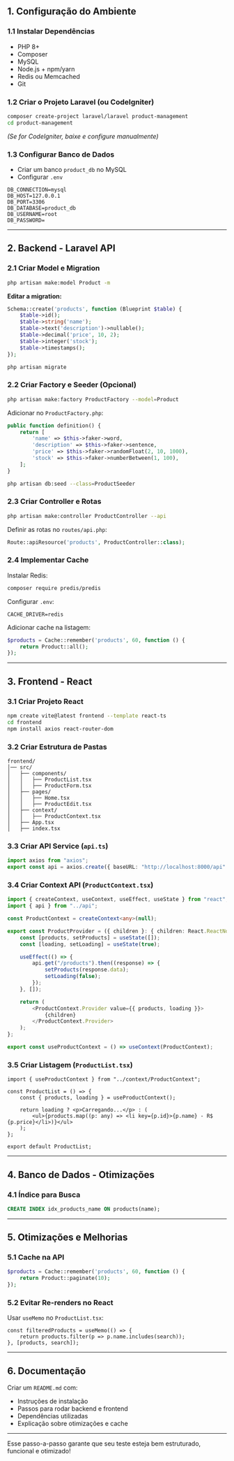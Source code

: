 ## **1. Configuração do Ambiente**
### **1.1 Instalar Dependências**
- PHP 8+  
- Composer  
- MySQL  
- Node.js + npm/yarn  
- Redis ou Memcached  
- Git  

### **1.2 Criar o Projeto Laravel (ou CodeIgniter)**
```sh
composer create-project laravel/laravel product-management
cd product-management
```
*(Se for CodeIgniter, baixe e configure manualmente)*  

### **1.3 Configurar Banco de Dados**
- Criar um banco `product_db` no MySQL  
- Configurar `.env`  
```env
DB_CONNECTION=mysql
DB_HOST=127.0.0.1
DB_PORT=3306
DB_DATABASE=product_db
DB_USERNAME=root
DB_PASSWORD=
```

---

## **2. Backend - Laravel API**
### **2.1 Criar Model e Migration**
```sh
php artisan make:model Product -m
```
**Editar a migration:**  
```php
Schema::create('products', function (Blueprint $table) {
    $table->id();
    $table->string('name');
    $table->text('description')->nullable();
    $table->decimal('price', 10, 2);
    $table->integer('stock');
    $table->timestamps();
});
```
```sh
php artisan migrate
```

### **2.2 Criar Factory e Seeder (Opcional)**
```sh
php artisan make:factory ProductFactory --model=Product
```
Adicionar no `ProductFactory.php`:  
```php
public function definition() {
    return [
        'name' => $this->faker->word,
        'description' => $this->faker->sentence,
        'price' => $this->faker->randomFloat(2, 10, 1000),
        'stock' => $this->faker->numberBetween(1, 100),
    ];
}
```
```sh
php artisan db:seed --class=ProductSeeder
```

### **2.3 Criar Controller e Rotas**
```sh
php artisan make:controller ProductController --api
```
Definir as rotas no `routes/api.php`:  
```php
Route::apiResource('products', ProductController::class);
```

### **2.4 Implementar Cache**
Instalar Redis:  
```sh
composer require predis/predis
```
Configurar `.env`:  
```env
CACHE_DRIVER=redis
```
Adicionar cache na listagem:  
```php
$products = Cache::remember('products', 60, function () {
    return Product::all();
});
```

---

## **3. Frontend - React**
### **3.1 Criar Projeto React**
```sh
npm create vite@latest frontend --template react-ts
cd frontend
npm install axios react-router-dom
```

### **3.2 Criar Estrutura de Pastas**
```
frontend/
│── src/
│   ├── components/
│   │   ├── ProductList.tsx
│   │   ├── ProductForm.tsx
│   ├── pages/
│   │   ├── Home.tsx
│   │   ├── ProductEdit.tsx
│   ├── context/
│   │   ├── ProductContext.tsx
│   ├── App.tsx
│   ├── index.tsx
```

### **3.3 Criar API Service (`api.ts`)**
```ts
import axios from "axios";
export const api = axios.create({ baseURL: "http://localhost:8000/api" });
```

### **3.4 Criar Context API (`ProductContext.tsx`)**
```ts
import { createContext, useContext, useEffect, useState } from "react";
import { api } from "../api";

const ProductContext = createContext<any>(null);

export const ProductProvider = ({ children }: { children: React.ReactNode }) => {
    const [products, setProducts] = useState([]);
    const [loading, setLoading] = useState(true);

    useEffect(() => {
        api.get("/products").then((response) => {
            setProducts(response.data);
            setLoading(false);
        });
    }, []);

    return (
        <ProductContext.Provider value={{ products, loading }}>
            {children}
        </ProductContext.Provider>
    );
};

export const useProductContext = () => useContext(ProductContext);
```

### **3.5 Criar Listagem (`ProductList.tsx`)**
```tsx
import { useProductContext } from "../context/ProductContext";

const ProductList = () => {
    const { products, loading } = useProductContext();
    
    return loading ? <p>Carregando...</p> : (
        <ul>{products.map((p: any) => <li key={p.id}>{p.name} - R$ {p.price}</li>)}</ul>
    );
};

export default ProductList;
```

---

## **4. Banco de Dados - Otimizações**
### **4.1 Índice para Busca**
```sql
CREATE INDEX idx_products_name ON products(name);
```

---

## **5. Otimizações e Melhorias**
### **5.1 Cache na API**
```php
$products = Cache::remember('products', 60, function () {
    return Product::paginate(10);
});
```

### **5.2 Evitar Re-renders no React**
Usar `useMemo` no `ProductList.tsx`:  
```tsx
const filteredProducts = useMemo(() => {
    return products.filter(p => p.name.includes(search));
}, [products, search]);
```

---

## **6. Documentação**
Criar um `README.md` com:  
- Instruções de instalação  
- Passos para rodar backend e frontend  
- Dependências utilizadas  
- Explicação sobre otimizações e cache  

---

Esse passo-a-passo garante que seu teste esteja bem estruturado, funcional e otimizado!
